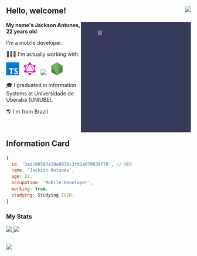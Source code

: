 ## Hello, welcome! <img align="right" src="https://komarev.com/ghpvc/?username=Jack-antunes-01&style=flat-square&color=blueviolet">

<img src="./images/message.gif" width="300px" align="right">

**My name's Jackson Antunes, 22 years old**. 

I'm a mobile developer. <br /> 
  
👨🏻‍💻 I'm actually working with: 

<p>
<img src="https://raw.githubusercontent.com/github/explore/80688e429a7d4ef2fca1e82350fe8e3517d3494d/topics/typescript/typescript.png" height="35px"/>
&nbsp;
<img src="https://raw.githubusercontent.com/github/explore/80688e429a7d4ef2fca1e82350fe8e3517d3494d/topics/graphql/graphql.png" height="35px" /> 
&nbsp;
<img src="https://upload.wikimedia.org/wikipedia/commons/thumb/a/a7/React-icon.svg/862px-React-icon.svg.png" height="35px" /> 
&nbsp;
<img src="https://raw.githubusercontent.com/github/explore/80688e429a7d4ef2fca1e82350fe8e3517d3494d/topics/nodejs/nodejs.png" height="35px" /> 
</p>

:mortar_board: I graduated in Information Systems at Universidade de Uberaba (UNIUBE). 

🌎 I'm from Brazil

<br />

## Information Card

```jsx
{
  id: '3adc90593a39a8036c3fd1a070039f78', // MD5
  name: 'Jackson Antunes',
  age: 22,
  occupation: 'Mobile Developer',
  working: true,
  studying: Studying.EVER,
}
```

<div>
  <h3>My Stats</h3>
  <a href="https://github.com/Jack-antunes-01">
    <img height="180em" src="https://github-readme-stats.vercel.app/api?username=Jack-antunes-01&show_icons=true&theme=gotham&include_all_commits=true&count_private=true"/>
  <img height="180em" src="https://github-readme-stats.vercel.app/api/top-langs/?username=Jack-antunes-01&layout=compact&langs_count=7&theme=gotham"/>
</div>
  
  ##
<div>
  <a href="https://www.linkedin.com/in/jackson-antunes-143318182/" target="_blank"><img src="https://img.shields.io/badge/-LinkedIn-%230077B5?style=for-the-badge&logo=linkedin&logoColor=white" target="_blank"></a> 
</div>

 
<!-- <img src="https://raw.githubusercontent.com/github/explore/80688e429a7d4ef2fca1e82350fe8e3517d3494d/topics/javascript/javascript.png" height="35px"/>
&nbsp;  


I know and i don't have experience with: <br />
<p>
<img src="https://upload.wikimedia.org/wikipedia/commons/thumb/c/cf/Angular_full_color_logo.svg/512px-Angular_full_color_logo.svg.png" height="35px" />  
&nbsp;
<img src="https://raw.githubusercontent.com/github/explore/80688e429a7d4ef2fca1e82350fe8e3517d3494d/topics/nodejs/nodejs.png" height="35px" /> 
  &nbsp;
<img src="https://raw.githubusercontent.com/github/explore/80688e429a7d4ef2fca1e82350fe8e3517d3494d/topics/docker/docker.png" height="35px" /> 
  &nbsp;
<img src="https://raw.githubusercontent.com/github/explore/80688e429a7d4ef2fca1e82350fe8e3517d3494d/topics/html/html.png" height="35px" /> 
  &nbsp;
<img src="https://raw.githubusercontent.com/github/explore/80688e429a7d4ef2fca1e82350fe8e3517d3494d/topics/php/php.png" height="35px" /> 
  </p>
-->

